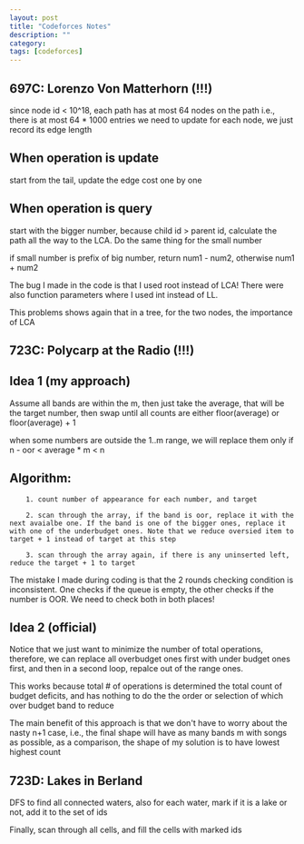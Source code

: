 ```yaml
---
layout: post
title: "Codeforces Notes" 
description: ""
category: 
tags: [codeforces]
---
```


697C: Lorenzo Von Matterhorn (!!!)
-----------
since node id < 10^18, each path has at most 64 nodes on the path
i.e., there is at most 64 * 1000 entries we need to update
for each node, we just record its edge length

When operation is update
----------
start from the tail, update the edge cost one by one

When operation is query
---------
start with the bigger number, because child id > parent id, calculate the path all the way to the LCA. Do the same thing for the small number 

if small number is prefix of big number, return num1 - num2, otherwise num1 + num2

The bug I made in the code is that I used root instead of LCA! There were also function parameters where I used int instead of LL.

This problems shows again that in a tree, for the two nodes, the importance of LCA




723C: Polycarp at the Radio (!!!)
---------

Idea 1 (my approach)
------
Assume all bands are within the m, then just take the average, that will be the target number, then swap until all counts are either floor(average) or floor(average) + 1  

when some numbers are outside the 1..m range, we will replace them only if n - oor < average * m < n

Algorithm:
--------
```
	1. count number of appearance for each number, and target

	2. scan through the array, if the band is oor, replace it with the next avaialbe one. If the band is one of the bigger ones, replace it with one of the underbudget ones. Note that we reduce oversied item to target + 1 instead of target at this step 

	3. scan through the array again, if there is any uninserted left, reduce the target + 1 to target

```

The mistake I made during coding is that the 2 rounds checking condition is inconsistent. One checks if the queue is empty, the other checks if the number is OOR. We need to check both in both places!

Idea 2 (official)
--------
Notice that we just want to minimize the number of total operations, therefore, we can replace all overbudget ones first with under budget ones first, and then in a second loop, repalce out of the range ones. 

This works because total # of operations is determined the total count of budget deficits, and has nothing to do the the order or selection of which over budget band to reduce

The main benefit of this approach is that we don't have to worry about the nasty n+1 case, i.e., the final shape will have as many bands m with songs as possible, as a comparison, the shape of my solution is to have lowest highest count

723D: Lakes in Berland
--------
DFS to find all connected waters, also for each water, mark if it is a lake or not, add it to the set of ids

Finally, scan through all cells, and fill the cells with marked ids

